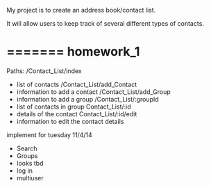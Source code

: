 My project is to create an address book/contact list.

It will allow users to keep track of several different types of contacts.

=======
homework_1
=======

Paths:
/Contact_List/index
 - list of contacts
/Contact_List/add_Contact
 - information to add a contact
/Contact_List/add_Group
 - information to add a group
/Contact_List/:groupId
 - list of contacts in group
Contact_List/:id
 - details of the contact
Contact_List/:id/edit
 - information to edit the contact details

implement for tuesday 11/4/14
- Search
- Groups
- looks tbd
- log in
- multiuser